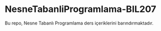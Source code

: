 # NesneTabanliProgramlama-BIL207
Bu repo, Nesne Tabanlı Programlama ders içeriklerini barındırmaktadır.
